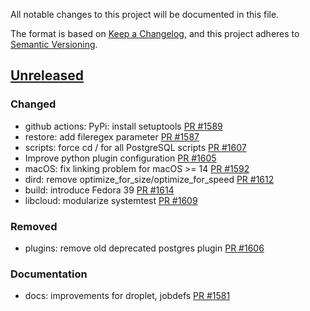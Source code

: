 All notable changes to this project will be documented in this file.

The format is based on [Keep a Changelog](https://keepachangelog.com/en/1.0.0/),
and this project adheres to [Semantic Versioning](https://semver.org/spec/v2.0.0.html).

## [Unreleased]

### Changed
- github actions: PyPi: install setuptools [PR #1589]
- restore: add fileregex parameter [PR #1587]
- scripts: force cd / for all PostgreSQL scripts [PR #1607]
- Improve python plugin configuration [PR #1605]
- macOS: fix linking problem for macOS >= 14 [PR #1592]
- dird: remove optimize_for_size/optimize_for_speed [PR #1612]
- build: introduce Fedora 39 [PR #1614]
- libcloud: modularize systemtest [PR #1609]

### Removed
- plugins: remove old deprecated postgres plugin [PR #1606]

### Documentation
- docs: improvements for droplet, jobdefs [PR #1581]

[PR #1581]: https://github.com/bareos/bareos/pull/1581
[PR #1587]: https://github.com/bareos/bareos/pull/1587
[PR #1589]: https://github.com/bareos/bareos/pull/1589
[PR #1592]: https://github.com/bareos/bareos/pull/1592
[PR #1605]: https://github.com/bareos/bareos/pull/1605
[PR #1606]: https://github.com/bareos/bareos/pull/1606
[PR #1607]: https://github.com/bareos/bareos/pull/1607
[PR #1609]: https://github.com/bareos/bareos/pull/1609
[PR #1612]: https://github.com/bareos/bareos/pull/1612
[PR #1614]: https://github.com/bareos/bareos/pull/1614
[unreleased]: https://github.com/bareos/bareos/tree/master
